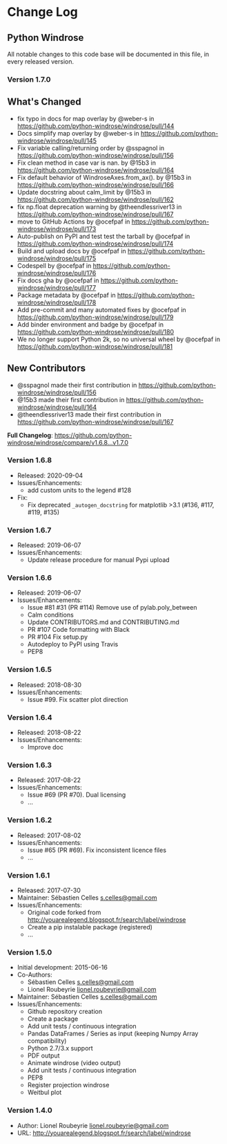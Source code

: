 # Change Log

## Python Windrose

All notable changes to this code base will be documented in this file,
in every released version.

### Version 1.7.0

## What's Changed
* fix typo in docs for map overlay by @weber-s in https://github.com/python-windrose/windrose/pull/144
* Docs simplify map overlay by @weber-s in https://github.com/python-windrose/windrose/pull/145
* Fix variable calling/returning order by @sspagnol in https://github.com/python-windrose/windrose/pull/156
* Fix clean method in case var is nan. by @15b3 in https://github.com/python-windrose/windrose/pull/164
* Fix default behavior of WindroseAxes.from_ax(). by @15b3 in https://github.com/python-windrose/windrose/pull/166
* Update docstring about calm_limit by @15b3 in https://github.com/python-windrose/windrose/pull/162
* fix np.float deprecation warning by @theendlessriver13 in https://github.com/python-windrose/windrose/pull/167
* move to GitHub Actions by @ocefpaf in https://github.com/python-windrose/windrose/pull/173
* Auto-publish on PyPI and test test the tarball by @ocefpaf in https://github.com/python-windrose/windrose/pull/174
* Build and upload docs by @ocefpaf in https://github.com/python-windrose/windrose/pull/175
* Codespell by @ocefpaf in https://github.com/python-windrose/windrose/pull/176
* Fix docs gha by @ocefpaf in https://github.com/python-windrose/windrose/pull/177
* Package metadata by @ocefpaf in https://github.com/python-windrose/windrose/pull/178
* Add pre-commit and many automated fixes by @ocefpaf in https://github.com/python-windrose/windrose/pull/179
* Add binder environment and badge by @ocefpaf in https://github.com/python-windrose/windrose/pull/180
* We no longer support Python 2k, so no universal wheel by @ocefpaf in https://github.com/python-windrose/windrose/pull/181

## New Contributors
* @sspagnol made their first contribution in https://github.com/python-windrose/windrose/pull/156
* @15b3 made their first contribution in https://github.com/python-windrose/windrose/pull/164
* @theendlessriver13 made their first contribution in https://github.com/python-windrose/windrose/pull/167

**Full Changelog**: https://github.com/python-windrose/windrose/compare/v1.6.8...v1.7.0

### Version 1.6.8

- Released: 2020-09-04
- Issues/Enhancements:
  - add custom units to the legend #128
- Fix:
  - Fix deprecated `_autogen_docstring` for matplotlib >3.1 (#136, #117, #119, #135)

### Version 1.6.7

- Released: 2019-06-07
- Issues/Enhancements:
  - Update release procedure for manual Pypi upload

### Version 1.6.6

- Released: 2019-06-07
- Issues/Enhancements:
  - Issue #81 #31 (PR #114) Remove use of pylab.poly_between
  - Calm conditions
  - Update CONTRIBUTORS.md and CONTRIBUTING.md
  - PR #107 Code formatting with Black
  - PR #104  Fix setup.py
  - Autodeploy to PyPI using Travis
  - PEP8

### Version 1.6.5

- Released: 2018-08-30
- Issues/Enhancements:
  - Issue #99. Fix scatter plot direction

### Version 1.6.4

- Released: 2018-08-22
- Issues/Enhancements:
  - Improve doc

### Version 1.6.3

- Released: 2017-08-22
- Issues/Enhancements:
  - Issue #69 (PR #70). Dual licensing
  - ...

### Version 1.6.2

- Released: 2017-08-02
- Issues/Enhancements:
  - Issue #65 (PR #69). Fix inconsistent licence files
  - ...

### Version 1.6.1

- Released: 2017-07-30
- Maintainer: Sébastien Celles <s.celles@gmail.com>
- Issues/Enhancements:
  - Original code forked from http://youarealegend.blogspot.fr/search/label/windrose
  - Create a pip instalable package (registered)
  - ...

### Version 1.5.0

- Initial development: 2015-06-16
- Co-Authors:
  - Sébastien Celles <s.celles@gmail.com>
  - Lionel Roubeyrie <lionel.roubeyrie@gmail.com>
- Maintainer: Sébastien Celles <s.celles@gmail.com>
- Issues/Enhancements:
  - Github repository creation
  - Create a package
  - Add unit tests / continuous integration
  - Pandas DataFrames / Series as input (keeping Numpy Array compatibility)
  - Python 2.7/3.x support
  - PDF output
  - Animate windrose (video output)
  - Add unit tests / continuous integration
  - PEP8
  - Register projection windrose
  - Weitbul plot


### Version 1.4.0

- Author: Lionel Roubeyrie <lionel.roubeyrie@gmail.com>
- URL: http://youarealegend.blogspot.fr/search/label/windrose
